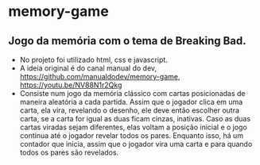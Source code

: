 # memory-game
## Jogo da memória com o tema de Breaking Bad.
 - No projeto foi utilizado html, css e javascript. 
 - A ideia original é do canal manual do dev, https://github.com/manualdodev/memory-game, https://youtu.be/NV88N1r2Qkg
 - Consiste num jogo da memória clássico com cartas posicionadas de maneira aleatória a cada partida. Assim que o jogador clica em uma carta, ela vira, revelando o desenho, ele deve então escolher outra carta, se a carta for igual as duas ficam cinzas, inativas. Caso as duas cartas viradas sejam diferentes, elas voltam a posição inicial e o jogo continua até o jogador revelar todos os pares. Enquanto isso, há um contador que inicia, assim que o jogador vira uma carta e para quando todos os pares são revelados.
